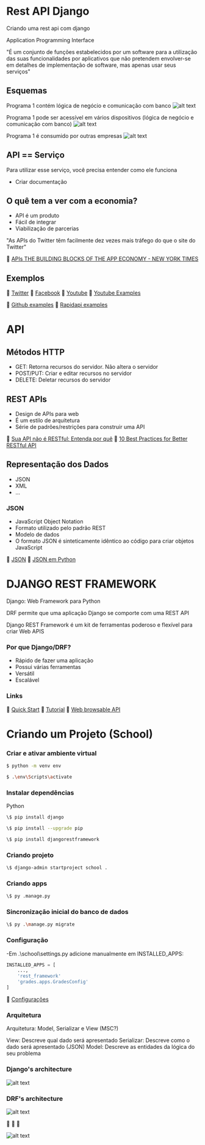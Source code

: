 # Rest API Django

Criando uma rest api com django

Application Programming Interface

"É um conjunto de funções estabelecidos por um software para 
a utilização das suas funcionalidades por aplicativos que não 
pretendem envolver-se em detalhes de implementação de software, 
mas apenas usar seus serviços"

## Esquemas

Programa 1 contém lógica de negócio e comunicação com banco
![alt text](https://github.com/rauldosS/rest-api-django/blob/main/images/01.png?raw=true)

Programa 1 pode ser acessível em vários dispositivos (lógica de negócio e comunicação com banco)
![alt text](https://github.com/rauldosS/rest-api-django/blob/main/images/02.png?raw=true)

Programa 1 é consumido por outras empresas
![alt text](https://github.com/rauldosS/rest-api-django/blob/main/images/03.png?raw=true)

## API == Serviço

Para utilizar esse serviço, você precisa entender como ele funciona

- Criar documentação

## O quê tem a ver com a economia?

- API é um produto
- Fácil de integrar
- Viabilização de parcerias

"As APIs do Twitter têm facilmente dez vezes mais tráfego do que o site do Twitter"


🔗 [APIs THE BUILDING BLOCKS OF THE APP ECONOMY - NEW YORK TIMES](https://www.nytimes.com/paidpost/ca-technologies/apis-the-building-blocks-of-the-app-economy.html)

## Exemplos

🔗 [Twitter](https://developer.twitter.com/en/docs/twitter-api)
🔗 [Facebook]()
🔗 [Youtube](https://developers.google.com/youtube/v3)
    🔗 [Youtube Examples](https://github.com/youtube/api-samples)

🔗 [Github examples](https://github.com/public-apis/public-apis)
🔗 [Rapidapi examples](https://rapidapi.com/blog/most-popular-apis-2018/)

# API
## Métodos HTTP

- GET: Retorna recursos do servidor. Não altera o servidor
- POST/PUT: Criar e editar recursos no servidor
- DELETE: Deletar recursos do servidor

## REST APIs

- Design de APIs para web
- É um estilo de arquitetura
- Série de padrões/restrições para construir uma API

🔗 [Sua API não é RESTful: Entenda por quê](https://blog.geekhunter.com.br/sua-api-nao-e-restful-entenda-por-que/)
🔗 [10 Best Practices for Better RESTful API](https://medium.com/@mwaysolutions/10-best-practices-for-better-restful-api-cbe81b06f291)

## Representação dos Dados

- JSON
- XML
- ...

### JSON
- JavaScript Object Notation
- Formato utilizado pelo padrão REST
- Modelo de dados
- O formato JSON é sinteticamente idêntico ao código para criar objetos JavaScript

🔗 [JSON](https://www.json.org/json-en.html)
🔗 [JSON em Python](https://docs.python.org/pt-br/3/library/json.html)

# DJANGO REST FRAMEWORK

Django: Web Framework para Python

DRF permite que uma aplicação Django se comporte com uma REST API

Django REST Framework é um kit de ferramentas poderoso e flexível para criar Web APIS

### Por que Django/DRF?

- Rápido de fazer uma aplicação
- Possui várias ferramentas
- Versátil
- Escalável

### Links

🔗 [Quick Start]()
🔗 [Tutorial]()
🔗 [Web browsable API](https://restframework.herokuapp.com/)

# Criando um Projeto (School)

### Criar e ativar ambiente virtual

```bash
$ python -m venv env
```
```bash
$ .\env\Scripts\activate
```

### Instalar dependências

Python

```bash
\$ pip install django
```
```bash
\$ pip install --upgrade pip
```
```bash
\$ pip install djangorestframework
```

### Criando projeto

```bash
\$ django-admin startproject school .
```

### Criando apps 

```bash
\$ py .manage.py 
```

### Sincronização inicial do banco de dados

```bash
\$ py .\manage.py migrate
```

### Configuração

-Em .\school\settings.py adicione manualmente em INSTALLED_APPS:

```python
INSTALLED_APPS = [
    ...,
    'rest_framework'
    'grades.apps.GradesConfig'
]
```

🔗 [Configurações](https://www.django-rest-framework.org/api-guide/settings/)

### Arquitetura

Arquitetura: Model, Serializar e View (MSC?)

View: Descreve qual dado será apresentado
Serializar: Descreve como o dado será apresentado (JSON)
Model: Descreve as entidades da lógica do seu problema

### Django's architecture
![alt text](https://github.com/rauldosS/rest-api-django/blob/main/images/04.png?raw=true)

### DRF's architecture
![alt text](https://github.com/rauldosS/rest-api-django/blob/main/images/05.png?raw=true)


🔗 []()
🔗 []()
🔗 []()

![alt text](https://github.com/rauldosS/rest-api-django/blob/main/images/02.png?raw=true)